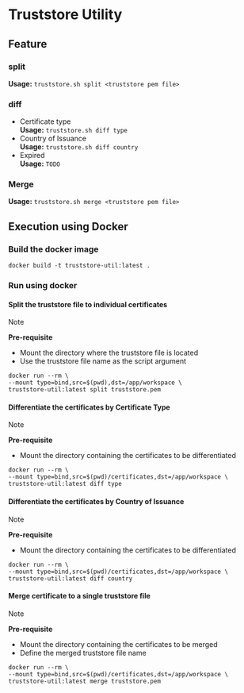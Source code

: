 # Truststore Utility

## Feature

### split
**Usage:** ```truststore.sh split <truststore pem file>```

### diff
- Certificate type <br>
**Usage:**
```truststore.sh diff type```
- Country of Issuance <br> 
**Usage:**
```truststore.sh diff country```
- Expired <br>
**Usage:**
```TODO```

### Merge
**Usage:** ```truststore.sh merge <truststore pem file>```


## Execution using Docker

### Build the docker image
```docker build -t truststore-util:latest .```


### Run using docker


#### Split the truststore file to individual certificates
> [!NOTE]
> **Pre-requisite**
> - Mount the directory where the truststore file is located
> - Use the truststore file name as the script argument
```
docker run --rm \
--mount type=bind,src=$(pwd),dst=/app/workspace \
truststore-util:latest split truststore.pem
```

#### Differentiate the certificates by Certificate Type
> [!NOTE]
> **Pre-requisite**
> - Mount the directory containing the certificates to be differentiated
```
docker run --rm \
--mount type=bind,src=$(pwd)/certificates,dst=/app/workspace \
truststore-util:latest diff type
```

#### Differentiate the certificates by Country of Issuance
> [!NOTE]
> **Pre-requisite**
> - Mount the directory containing the certificates to be differentiated
```
docker run --rm \
--mount type=bind,src=$(pwd)/certificates,dst=/app/workspace \
truststore-util:latest diff country
```

#### Merge certificate to a single truststore file

> [!NOTE]
> **Pre-requisite**
> - Mount the directory containing the certificates to be merged
> - Define the merged truststore file name
```
docker run --rm \
--mount type=bind,src=$(pwd)/certificates,dst=/app/workspace \
truststore-util:latest merge truststore.pem
```